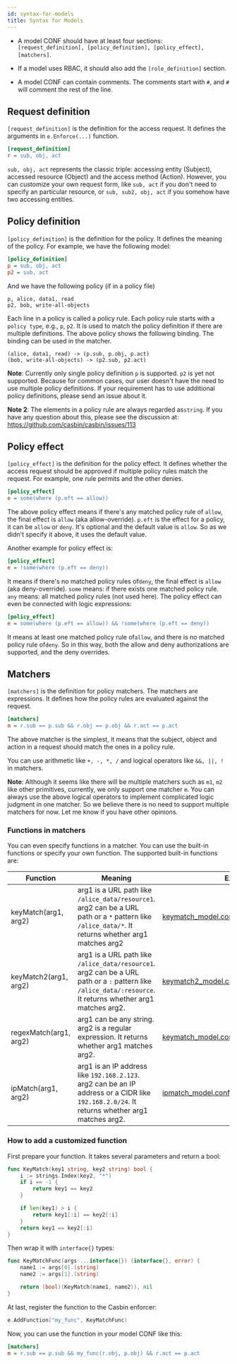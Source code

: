 ```yaml
---
id: syntax-for-models
title: Syntax for Models
---
```


- A model CONF should have at least four sections: ``[request_definition], [policy_definition], [policy_effect], [matchers]``.

- If a model uses RBAC, it should also add the ``[role_definition]`` section.

- A model CONF can contain comments. The comments start with ``#``, and ``#`` will comment the rest of the line.

## Request definition

``[request_definition]`` is the definition for the access request. It defines the arguments in ``e.Enforce(...)`` function.

```ini
[request_definition]
r = sub, obj, act
```

``sub, obj, act`` represents the classic triple: accessing entity (Subject), accessed resource (Object) and the access method (Action). However, you can customize your own request form, like ``sub, act`` if you don't need to specify an particular resource, or ``sub, sub2, obj, act`` if you somehow have two accessing entities.

## Policy definition

``[policy_definition]`` is the definition for the policy. It defines the meaning of the policy. For example, we have the following model:

```ini
[policy_definition]
p = sub, obj, act
p2 = sub, act
```

And we have the following policy (if in a policy file)

```
p, alice, data1, read
p2, bob, write-all-objects
```

Each line in a policy is called a policy rule. Each policy rule starts with a ``policy type``, e.g., `p`, `p2`. It is used to match the policy definition if there are multiple definitions. The above policy shows the following binding. The binding can be used in the matcher.

```
(alice, data1, read) -> (p.sub, p.obj, p.act)
(bob, write-all-objects) -> (p2.sub, p2.act)
```

**Note**: Currently only single policy definition ``p`` is supported. ``p2`` is yet not supported. Because for common cases, our user doesn't have the need to use multiple policy definitions. If your requirement has to use additional policy definitions, please send an issue about it.

**Note 2**: The elements in a policy rule are always regarded as``string``. If you have any question about this, please see the discussion at: https://github.com/casbin/casbin/issues/113

## Policy effect

``[policy_effect]`` is the definition for the policy effect. It defines whether the access request should be approved if multiple policy rules match the request. For example, one rule permits and the other denies.
    
```ini
[policy_effect]
e = some(where (p.eft == allow))
```

The above policy effect means if there's any matched policy rule of ``allow``, the final effect is ``allow`` (aka allow-override). ``p.eft`` is the effect for a policy, it can be ``allow`` or ``deny``. It's optional and the default value is ``allow``. So as we didn't specify it above, it uses the default value.

Another example for policy effect is:

```ini
[policy_effect]
e = !some(where (p.eft == deny))
```

It means if there's no matched policy rules of``deny``, the final effect is ``allow`` (aka deny-override). ``some`` means: if there exists one matched policy rule. ``any`` means: all matched policy rules (not used here). The policy effect can even be connected with logic expressions:

```ini
[policy_effect]
e = some(where (p.eft == allow)) && !some(where (p.eft == deny))
```

It means at least one matched policy rule of``allow``, and there is no matched policy rule of``deny``. So in this way, both the allow and deny authorizations are supported, and the deny overrides.

## Matchers

``[matchers]`` is the definition for policy matchers. The matchers are expressions. It defines how the policy rules are evaluated against the request.

```ini
[matchers]
m = r.sub == p.sub && r.obj == p.obj && r.act == p.act
```

The above matcher is the simplest, it means that the subject, object and action in a request should match the ones in a policy rule.

You can use arithmetic like ``+, -, *, /`` and logical operators like ``&&, ||, !`` in matchers.

**Note**: Although it seems like there will be multiple matchers such as ``m1``, ``m2`` like other primitives, currently, we only support one matcher ``m``. You can always use the above logical operators to implement complicated logic judgment in one matcher. So we believe there is no need to support multiple matchers for now. Let me know if you have other opinions.

### Functions in matchers

You can even specify functions in a matcher. You can use the built-in functions or specify your own function. The supported built-in functions are:

Function | Meaning | Example
----|------|----
keyMatch(arg1, arg2) | arg1 is a URL path like ``/alice_data/resource1``. arg2 can be a URL path or a ``*`` pattern like ``/alice_data/*``. It returns whether arg1 matches arg2 | [keymatch_model.conf](https://github.com/casbin/casbin/blob/master/examples/keymatch_model.conf)/[keymatch_policy.csv](https://github.com/casbin/casbin/blob/master/examples/keymatch_policy.csv)
keyMatch2(arg1, arg2) | arg1 is a URL path like ``/alice_data/resource1``. arg2 can be a URL path or a ``:`` pattern like ``/alice_data/:resource``. It returns whether arg1 matches arg2. | [keymatch2_model.conf](https://github.com/casbin/casbin/blob/master/examples/keymatch2_model.conf)/[keymatch2_policy.csv](https://github.com/casbin/casbin/blob/master/examples/keymatch2_policy.csv)
regexMatch(arg1, arg2) | arg1 can be any string. arg2 is a regular expression. It returns whether arg1 matches arg2. | [keymatch_model.conf](https://github.com/casbin/casbin/blob/master/examples/keymatch_model.conf)/[keymatch_policy.csv](https://github.com/casbin/casbin/blob/master/examples/keymatch_policy.csv)
ipMatch(arg1, arg2) | arg1 is an IP address like ``192.168.2.123``. arg2 can be an IP address or a CIDR like ``192.168.2.0/24``. It returns whether arg1 matches arg2. | [ipmatch_model.conf](https://github.com/casbin/casbin/blob/master/examples/ipmatch_model.conf)/[ipmatch_policy.csv](https://github.com/casbin/casbin/blob/master/examples/ipmatch_policy.csv)

### How to add a customized function

First prepare your function. It takes several parameters and return a bool:

```go
func KeyMatch(key1 string, key2 string) bool {
	i := strings.Index(key2, "*")
	if i == -1 {
		return key1 == key2
	}

	if len(key1) > i {
		return key1[:i] == key2[:i]
	}
	return key1 == key2[:i]
}
```

Then wrap it with ``interface{}`` types:

```go
func KeyMatchFunc(args ...interface{}) (interface{}, error) {
	name1 := args[0].(string)
	name2 := args[1].(string)

	return (bool)(KeyMatch(name1, name2)), nil
}
```

At last, register the function to the Casbin enforcer:

```go
e.AddFunction("my_func", KeyMatchFunc)
```

Now, you can use the function in your model CONF like this:

```ini
[matchers]
m = r.sub == p.sub && my_func(r.obj, p.obj) && r.act == p.act
```
